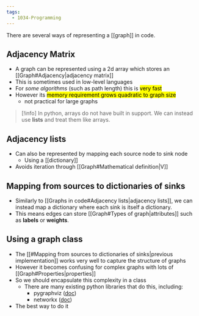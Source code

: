 ```yaml
---
tags:
  - 1034-Programming
---
```

There are several ways of representing a [[graph]] in code.

## Adjacency Matrix
- A graph can be represented using a 2d array which stores an [[Graph#Adjacency|adjacency matrix]]
- This is sometimes used in low-level languages
- For *some algorithms* (such as path length) this is <mark class="hltr-green">very fast</mark>
- However its <mark class="hltr-red">memory requirement grows quadratic to graph size</mark> 
	- not practical for large graphs

> [!info] 
> In python, arrays do not have built in support. We can instead use **lists** and treat them like arrays.

## Adjacency lists
- Can also be represented by mapping each source node to sink node
	- Using a [[dictionary]]
- Avoids iteration through [[Graph#Mathematical definition|V]]

## Mapping from sources to dictionaries of sinks 
- Similarly to [[Graphs in code#Adjacency lists|adjacency lists]], we can instead map a dictionary where each sink is itself a dictionary.
- This means edges can store [[Graph#Types of graph|attributes]] such as **labels** or **weights**.

## Using a graph class
- The [[#Mapping from sources to dictionaries of sinks|previous implementation]] works very well to capture the structure of graphs
- However it becomes confusing for complex graphs with lots of [[Graph#Properties|properties]]
- So we should encapsulate this complexity in a class
	- There are many existing python libraries that do this, including:
		- pygraphviz ([doc](https://pygraphviz.github.io/documentation/stable/index.html))
		- networkx ([doc](https://networkx.org/documentation/stable/reference/introduction.html))
- The best way to do it